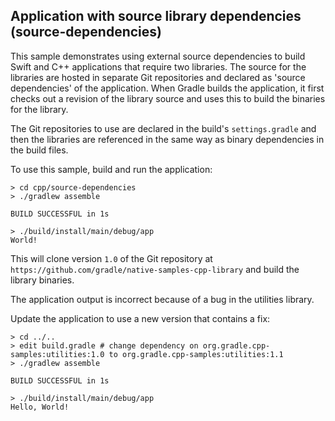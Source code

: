 ## Application with source library dependencies (source-dependencies)

This sample demonstrates using external source dependencies to build Swift and C++ applications that require two libraries. The source for the libraries are hosted in separate Git repositories and declared as 'source dependencies' of the application. When Gradle builds the application, it first checks out a revision of the library source and uses this to build the binaries for the library.

The Git repositories to use are declared in the build's `settings.gradle` and then the libraries are referenced in the same way as binary dependencies in the build files.

To use this sample, build and run the application:

```
> cd cpp/source-dependencies
> ./gradlew assemble

BUILD SUCCESSFUL in 1s

> ./build/install/main/debug/app
World!
```

This will clone version `1.0` of the Git repository at `https://github.com/gradle/native-samples-cpp-library` and build the library binaries.

The application output is incorrect because of a bug in the utilities library.

Update the application to use a new version that contains a fix:

```
> cd ../..
> edit build.gradle # change dependency on org.gradle.cpp-samples:utilities:1.0 to org.gradle.cpp-samples:utilities:1.1
> ./gradlew assemble

BUILD SUCCESSFUL in 1s

> ./build/install/main/debug/app
Hello, World!
```